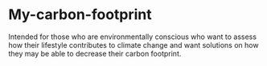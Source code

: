 # My-carbon-footprint

Intended for those who are environmentally conscious who want to assess how their lifestyle contributes to climate change and want solutions on how they may be able to decrease their carbon footprint.
